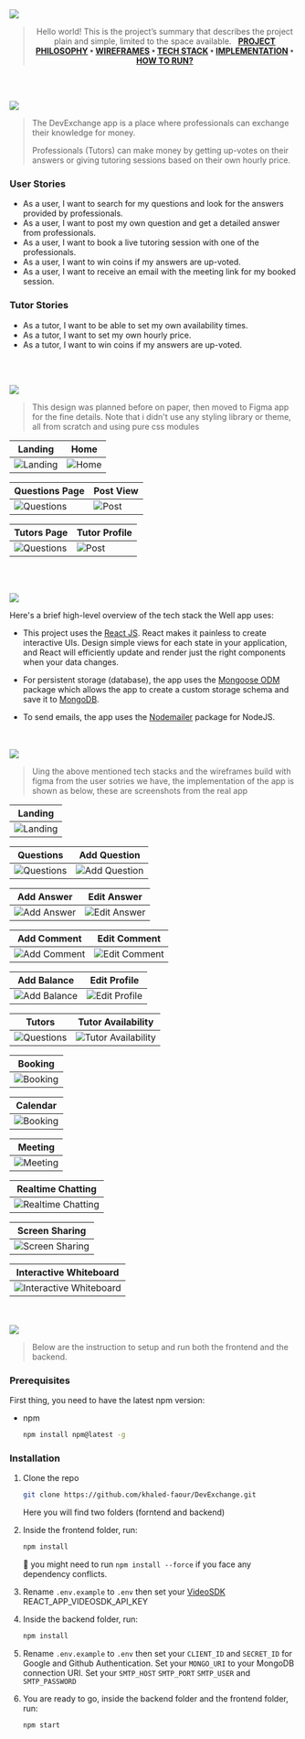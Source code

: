 <img src="./readme/title1.svg"/>

<div align="center">

> Hello world! This is the project’s summary that describes the project plain and simple, limited to the space available.  
**[PROJECT PHILOSOPHY](#project-philosophy) • [WIREFRAMES](#wireframes) • [TECH STACK](#tech-stack) • [IMPLEMENTATION](#implementation) • [HOW TO RUN?](#how-to-run)**

</div>

<br><br>

<img id="project-philosophy" src="./readme/title2.svg"/>

> The DevExchange app is a place where professionals can exchange their knowledge for money. 
> 
> Professionals (Tutors) can make money by getting up-votes on their answers or giving tutoring sessions based on their own hourly price. 

### User Stories
- As a user, I want to search for my questions and look for the answers provided by professionals.
- As a user, I want to post my own question and get a detailed answer from professionals.
- As a user, I want to book a live tutoring session with one of the professionals.
- As a user, I want to win coins if my answers are up-voted.
- As a user, I want to receive an email with the meeting link for my booked session.

### Tutor Stories
- As a tutor, I want to be able to set my own availability times.
- As a tutor, I want to set my own hourly price.
- As a tutor, I want to win coins if my answers are up-voted. 

<br><br>

<img id="wireframes" src="./readme/title3.svg"/>

> This design was planned before on paper, then moved to Figma app for the fine details.
Note that i didn't use any styling library or theme, all from scratch and using pure css modules

| Landing  | Home |
| -----------------| -----|
| ![Landing](./readme/figma-landing-page.png) | ![Home](./readme/home-page.png) |

| Questions Page | Post View |
| -----------------| -----|
| ![Questions](./readme/figma-questions-page.png) | ![Post](./readme/figma-post-page.png) |

| Tutors Page | Tutor Profile |
| -----------------| -----|
| ![Questions](./readme/figma-tutors-page.png) | ![Post](./readme/figma-tutor-profile-page.png) |



<br><br>

<img id="tech-stack" src="./readme/title4.svg"/>

Here's a brief high-level overview of the tech stack the Well app uses:

- This project uses the [React JS](https://reactjs.org/). React makes it painless to create interactive UIs. Design simple views for each state in your application, and React will efficiently update and render just the right components when your data changes.

- For persistent storage (database), the app uses the [Mongoose ODM](https://mongoosejs.com) package which allows the app to create a custom storage schema and save it to [MongoDB](https://www.mongodb.com).

- To send emails, the app uses the [Nodemailer](nodemailer.com/) package for NodeJS.


<br><br>
<img id="implementation" src="./readme/title5.svg"/>

> Uing the above mentioned tech stacks and the wireframes build with figma from the user sotries we have, the implementation of the app is shown as below, these are screenshots from the real app


<div align="center">

| Landing|
| -----------------|
| ![Landing](./readme/landing-login.gif) |

| Questions | Add Question |
| -----------------| -----|
| ![Questions](./readme/questions-page.gif) | ![Add Question](./readme/add-question.gif) |

| Add Answer | Edit Answer |
| -----------------| -----|
| ![Add Answer](./readme/add-answer.gif) | ![Edit Answer](./readme/edit-post.gif) |

| Add Comment | Edit Comment |
| -----------------| -----|
| ![Add Comment](./readme/add-comment.gif) | ![Edit Comment](./readme/edit-comment.gif) |

| Add Balance | Edit Profile |
| -----------------| -----|
| ![Add Balance](./readme/add-balance.gif) | ![Edit Profile](./readme/edit-profile.gif) |


| Tutors | Tutor Availability |
| -----------------| -----|
| ![Questions](./readme/tutors-page.gif) | ![Tutor Availability](./readme/tutor-availability.gif) |

| Booking |
| -----------------|
| ![Booking](./readme/tutor-book.gif) |

| Calendar |
| -----------------|
| ![Booking](./readme/calendar-view.gif) |

| Meeting |
| -----------------|
| ![Meeting](./readme/meeting-audio-video.gif) |

| Realtime Chatting |
| -----------------|
| ![Realtime Chatting ](./readme/meeting-realtime-chatting.gif) |

| Screen Sharing |
| -----------------|
| ![Screen Sharing](./readme/meeting-screen-sharing.gif) |

| Interactive Whiteboard |
| -----------------|
| ![Interactive Whiteboard](./readme/meeting-whiteboard.gif) |

</div>

<br><br>
<img id="how-to-run" src="./readme/title6.svg"/>


> Below are the instruction to setup and run both the frontend and the backend.
### Prerequisites

First thing, you need to have the latest npm version:
* npm
  ```sh
  npm install npm@latest -g
  ```

### Installation

1. Clone the repo
   ```sh
   git clone https://github.com/khaled-faour/DevExchange.git
   ```
   Here you will find two folders (forntend and backend)
   
2. Inside the frontend folder, run:
   ```sh
   npm install
   ```
   🚨 you might need to run `npm install --force`  if you face any dependency conflicts.
3. Rename `.env.example` to `.env` then set your [VideoSDK](https://www.videosdk.live/) REACT_APP_VIDEOSDK_API_KEY

4. Inside the backend folder, run:
   ```sh
   npm install
   ```
5. Rename `.env.example` to `.env` then set your `CLIENT_ID` and `SECRET_ID` for Google and Github Authentication.
Set your `MONGO_URI` to your MongoDB connection URI.
Set your `SMTP_HOST` `SMTP_PORT` `SMTP_USER` and `SMTP_PASSWORD`

6. You are ready to go, inside the backend folder and the frontend folder, run: 
   ```sh
   npm start
   ```
